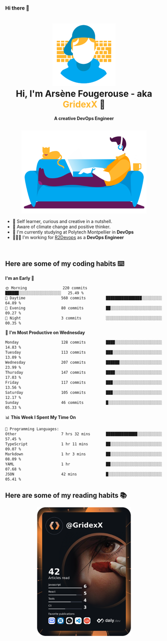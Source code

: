 ### Hi there 👋

<!--
**GridexX/gridexx** is a ✨ _special_ ✨ repository because its `README.md` (this file) appears on your GitHub profile.

Here are some ideas to get you started:

- 🔭 I’m currently working on ...
- 🌱 I’m currently learning ...
- 👯 I’m looking to collaborate on ...
- 🤔 I’m looking for help with ...
- 💬 Ask me about ...
- 📫 How to reach me: ...
- 😄 Pronouns: ...
- ⚡ Fun fact: ...
-->


<!-- Header -->
<h1 align="center">
  <img src="./images/user_profile.png" width="200">
  <br>
  Hi, I'm Arsène Fougerouse - aka <span style="color:#ffb72e">GridexX</span> 👋
</h1>


<p align="center">
  <b>A creative DevOps Engineer </b>
</p>
<br/>
<div  align="center">
  <img src="./images/man_couch.png" width="400">

</div>

- 🎨 Self learner, curious and creative in a nutshell. 
- 🌱 Aware of climate change and positive thinker.
- 📕 I'm currently studying at Polytech Montpellier in **DevOps**
- 👨🏻‍💻 I'm working for [R2Devops](https://r2devops.io) as a **DevOps Engineer**

<br/>


## Here are some of my coding habits ⌨️

<!-- Add a section about tech and Ops stack
  Like this one : https://github.com/Xanthus58#-tech-stack
-->
<!--START_SECTION:waka-->
**I'm an Early 🐤** 

```text
🌞 Morning                220 commits         ██████░░░░░░░░░░░░░░░░░░░   25.49 % 
🌆 Daytime                560 commits         ████████████████░░░░░░░░░   64.89 % 
🌃 Evening                80 commits          ██░░░░░░░░░░░░░░░░░░░░░░░   09.27 % 
🌙 Night                  3 commits           ░░░░░░░░░░░░░░░░░░░░░░░░░   00.35 % 
```
📅 **I'm Most Productive on Wednesday** 

```text
Monday                   128 commits         ████░░░░░░░░░░░░░░░░░░░░░   14.83 % 
Tuesday                  113 commits         ███░░░░░░░░░░░░░░░░░░░░░░   13.09 % 
Wednesday                207 commits         ██████░░░░░░░░░░░░░░░░░░░   23.99 % 
Thursday                 147 commits         ████░░░░░░░░░░░░░░░░░░░░░   17.03 % 
Friday                   117 commits         ███░░░░░░░░░░░░░░░░░░░░░░   13.56 % 
Saturday                 105 commits         ███░░░░░░░░░░░░░░░░░░░░░░   12.17 % 
Sunday                   46 commits          █░░░░░░░░░░░░░░░░░░░░░░░░   05.33 % 
```


📊 **This Week I Spent My Time On** 

```text
💬 Programming Languages: 
Other                    7 hrs 32 mins       ██████████████░░░░░░░░░░░   57.45 % 
TypeScript               1 hr 11 mins        ██░░░░░░░░░░░░░░░░░░░░░░░   09.07 % 
Markdown                 1 hr 3 mins         ██░░░░░░░░░░░░░░░░░░░░░░░   08.09 % 
YAML                     1 hr                ██░░░░░░░░░░░░░░░░░░░░░░░   07.68 % 
JSON                     42 mins             █░░░░░░░░░░░░░░░░░░░░░░░░   05.41 % 
```


<!--END_SECTION:waka-->

## Here are some of my reading habits 📚
<div  align="center">
  <img src="./images/devcard.png" width="300">
</div>
